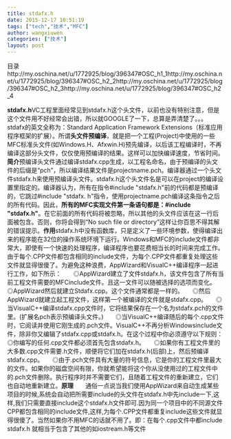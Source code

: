 ```yaml
---
title: stdafx.h
date: 2015-12-17 10:51:19
tags: ["tech","技术","MFC"]
author: wangxiuwen
categories: ["技术"]
layout: post
---
```


目录http://my.oschina.net/u/1772925/blog/396347#OSC_h1_1http://my.oschina.net/u/1772925/blog/396347#OSC_h2_2http://my.oschina.net/u/1772925/blog/396347#OSC_h2_3http://my.oschina.net/u/1772925/blog/396347#OSC_h2_4

**stdafx.h**VC工程里面经常见到stdafx.h这个头文件，以前也没有特别注意，但是这个文件用不好经常会出错，所以就GOOGLE了一下，总算是弄清楚了。。。stdafx的英文全称为：Standard Application Framework Extensions（标准应用程序框架的扩展）。所谓**头文件预编译**，就是把一个工程(Project)中使用的一些MFC标准头文件(如Windows.H、Afxwin.H)预先编译，以后该工程编译时，不再编译这部分头文件，仅仅使用预编译的结果。这样可以加快编译速度，节省时间。**简介**预编译头文件通过编译stdafx.cpp生成，以工程名命名，由于预编译的头文件的后缀是“pch”，所以编译结果文件是projectname.pch。编译器通过一个头文件stdafx.h来使用预编译头文件。stdafx.h这个头文件名是可以在project的编译设置里指定的。编译器认为，所有在指令#include "stdafx.h"前的代码都是预编译的，它跳过#include "stdafx. h"指令，使用projectname.pch编译这条指令之后的所有代码。因此，**所有的MFC实现文件第一条语句都是：#include "stdafx.h"**。在它前面的所有代码将被忽略，所以其他的头文件应该在这一行后面被包含。否则，你将会得到“No such file or directory”这样让你百思不得其解的错误提示。**作用**stdafx.h中没有函数库，只是定义了一些环境参数，使得编译出来的程序能在32位的操作系统环境下运行。Windows和MFC的include文件都非常大，即使有一个快速的处理程序，编译程序也要花费相当长的时间来完成工作。由于每个.CPP文件都包含相同的include文件，为每个.CPP文件都重复处理这些文件就显得很傻了。为避免这种浪费，AppWizard和VisualC++编译程序一起进行工作，如下所示：　　◎AppWizard建立了文件stdafx.h，该文件包含了所有当前工程文件需要的MFCinclude文件。且这一文件可以随被选择的选项而变化。　　◎AppWizard然后就建立Stdafx.cpp。这个文件通常都是一样的。　　◎然后AppWizard就建立起工程文件，这样第一个被编译的文件就是stdafx.cpp。　　◎当VisualC++编译stdafx.cpp文件时，它将结果保存在一个名为stdafx.pch的文件里。(扩展名pch表示预编译头文件。)　　◎当VisualC++编译随后的每个.cpp文件时，它阅读并使用它刚生成的.pch文件。VisualC++不再分析Windowsinclude文件，除非你又编辑了stdafx.cpp或stdafx.h。在这个过程中你必须遵守以下规则：　　◎你编写的任何.cpp文件都必须首先包含stdafx.h。　　◎如果你有工程文件里的大多数.cpp文件需要.h文件，顺便将它们加在stdafx.h(后部)上，然后预编译stdafx.cpp。　　◎由于.pch文件具有大量的符号信息，它是你的工程文件里最大的文件。如果你的磁盘空间有限，你就希望能将这个你从没使用过的工程文件中的.pch文件删除。执行程序时并不需要它们，且随着工程文件的重新建立，它们也自动地重新建立。**原理**　　通俗一点说当我们使用AppWizard来自动生成某些项目的时候,系统会自动把所需要include的头文件在stdafx.h中先include一下,这样,我们只需要直接include这个stdafx.h文件即可.因为同一个项目中的不同源文件CPP都包含相同的include文件,这样,为每个.CPP文件都重复include这些文件就显得很傻了。当然如果你不用MFC的话就不用了。即：在每个.cpp文件中都include stdafx.h 就相当于包含了其他的如iostream.h等文件

